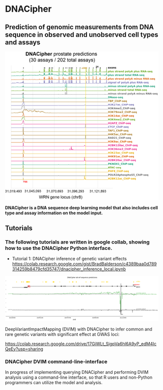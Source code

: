 DNACipher
==================
## Prediction of genomic measurements from DNA sequence in observed and unobserved cell types and assays
<img src="https://github.com/BradBalderson/DNACipher/blob/main/img/dnacipher_logo.png" alt="DNACipher Example" width="600">

**DNACipher is a DNA sequence deep learning model that also includes cell type and assay information on the model input.**

 Tutorials
-------
### The following tutorials are written in google collab, showing how to use the DNACipher Python interface.

* Tutorial 1: DNACipher inference of genetic variant effects
https://colab.research.google.com/gist/BradBalderson/c4389baa0d789314259b8479cfd35747/dnacipher_inference_local.ipynb
<img src="https://github.com/BradBalderson/DNACipher/blob/main/img/dnacipher_tutorial1_figure.png" alt="DNACipher Tut1" width="600">

DeepVariantImpactMapping (DVIM) with DNACipher to infer common and rare genetic variants with significant effect at GWAS loci:

https://colab.research.google.com/drive/17GiWLt_SigpVa6hl6A9yP_edM4IcQeEy?usp=sharing

### DNACipher DVIM command-line-interface

In progress of implementing querying DNACipher and performing DVIM analysis using a command-line interface, so that R
users and non-Python programmers can utilize the model and analysis.



    


